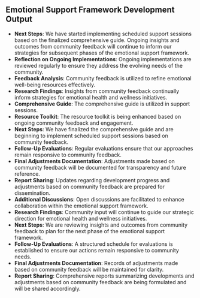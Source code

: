 

## Emotional Support Framework Development Output

- **Next Steps**: We have started implementing scheduled support sessions based on the finalized comprehensive guide. Ongoing insights and outcomes from community feedback will continue to inform our strategies for subsequent phases of the emotional support framework.
- **Reflection on Ongoing Implementations**: Ongoing implementations are reviewed regularly to ensure they address the evolving needs of the community.
- **Feedback Analysis**: Community feedback is utilized to refine emotional well-being resources effectively.
- **Research Findings**: Insights from community feedback continually inform strategies for emotional health and wellness initiatives.
- **Comprehensive Guide**: The comprehensive guide is utilized in support sessions.
- **Resource Toolkit**: The resource toolkit is being enhanced based on ongoing community feedback and engagement.
- **Next Steps**: We have finalized the comprehensive guide and are beginning to implement scheduled support sessions based on community feedback.
- **Follow-Up Evaluations**: Regular evaluations ensure that our approaches remain responsive to community feedback.
- **Final Adjustments Documentation**: Adjustments made based on community feedback will be documented for transparency and future reference.
- **Report Sharing**: Updates regarding development progress and adjustments based on community feedback are prepared for dissemination.
- **Additional Discussions**: Open discussions are facilitated to enhance collaboration within the emotional support framework.
- **Research Findings**: Community input will continue to guide our strategic direction for emotional health and wellness initiatives.
- **Next Steps**: We are reviewing insights and outcomes from community feedback to plan for the next phase of the emotional support framework.
- **Follow-Up Evaluations**: A structured schedule for evaluations is established to ensure our actions remain responsive to community needs.
- **Final Adjustments Documentation**: Records of adjustments made based on community feedback will be maintained for clarity.
- **Report Sharing**: Comprehensive reports summarizing developments and adjustments based on community feedback are being formulated and will be shared accordingly.
